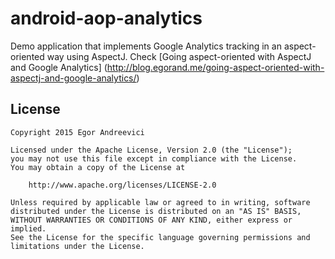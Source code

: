 # android-aop-analytics

Demo application that implements Google Analytics tracking in an aspect-oriented way using AspectJ.
Check [Going aspect-oriented with AspectJ and Google Analytics]
(http://blog.egorand.me/going-aspect-oriented-with-aspectj-and-google-analytics/)

License
-------

    Copyright 2015 Egor Andreevici

    Licensed under the Apache License, Version 2.0 (the "License");
    you may not use this file except in compliance with the License.
    You may obtain a copy of the License at

        http://www.apache.org/licenses/LICENSE-2.0

    Unless required by applicable law or agreed to in writing, software
    distributed under the License is distributed on an "AS IS" BASIS,
    WITHOUT WARRANTIES OR CONDITIONS OF ANY KIND, either express or implied.
    See the License for the specific language governing permissions and
    limitations under the License.
